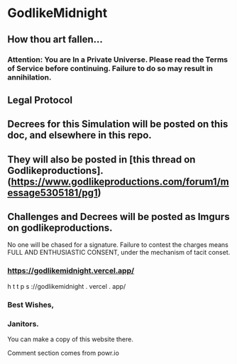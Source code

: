 # GodlikeMidnight

## How thou art fallen...

### Attention: You are In a Private Universe. Please read the Terms of Service before continuing. Failure to do so may result in annihilation.

## Legal Protocol

## Decrees for this Simulation will be posted on this doc, and elsewhere in this repo. 
## They will also be posted in [this thread on Godlikeproductions].(https://www.godlikeproductions.com/forum1/message5305181/pg1) 
## Challenges and Decrees will be posted as Imgurs on godlikeproductions. 

No one will be chased for a signature. Failure to contest the charges means FULL AND ENTHUSIASTIC CONSENT, under the mechanism of tacit conset. 


### https://godlikemidnight.vercel.app/

h t t p s ://godlikemidnight . vercel . app/


### Best Wishes,

### Janitors.

You can make a copy of this website there. 

Comment section comes from powr.io
